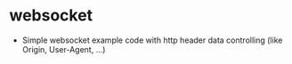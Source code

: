 # websocket
- Simple websocket example code with http header data controlling (like Origin, User-Agent, ...)
